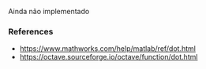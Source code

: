 Ainda não implementado

### References

* https://www.mathworks.com/help/matlab/ref/dot.html
* https://octave.sourceforge.io/octave/function/dot.html
